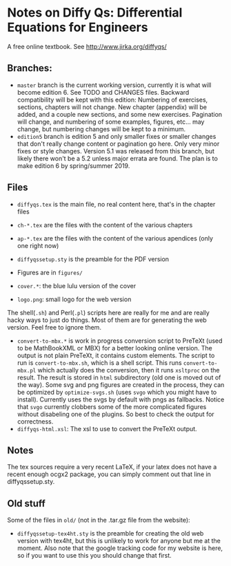 # Notes on Diffy Qs: Differential Equations for Engineers

A free online textbook.  See http://www.jirka.org/diffyqs/

## Branches:

* ``master`` branch is the current working version, currently it is what will become edition 6.  See TODO and CHANGES files.  Backward compatibility will be kept with this edition: Numbering of exercises, sections, chapters will not change.  New chapter (appendix) will be added, and a couple new sections, and some new exercises.  Pagination will change, and numbering of some examples, figures, etc... may change, but numbering changes will be kept to a minimum.
* ``edition5`` branch is edition 5 and only smaller fixes or smaller changes that don't really change content or pagination go here.  Only very minor fixes or style changes.  Version 5.1 was released from this branch, but likely there won't be a 5.2 unless major errata are found.  The plan is to make edition 6 by spring/summer 2019.

## Files

* ``diffyqs.tex`` is the main file, no real content here, that's in the chapter files
* ``ch-*.tex`` are the files with the content of the various chapters
* ``ap-*.tex`` are the files with the content of the various apendices (only one right now)
* ``diffyqssetup.sty`` is the preamble for the PDF version

* Figures are in ``figures/``

* ``cover.*``: the blue lulu version of the cover
* ``logo.png``: small logo for the web version

The shell(``.sh``) and Perl(``.pl``) scripts here are really for me and are really hacky ways to just do things.  Most of them are for generating the web version.  Feel free to ignore them.

* ``convert-to-mbx.*`` is work in progress conversion script to PreTeXt (used to be MathBookXML or MBX) for a better looking online version.  The output is not plain PreTeXt, it contains custom elements.  The script to run is ``convert-to-mbx.sh``, which is a shell script.  This runs ``convert-to-mbx.pl`` which actually does the conversion, then it runs ``xsltproc`` on the result.  The result is stored in ``html`` subdirectory (old one is moved out of the way).  Some svg and png figures are created in the process, they can be optimized by ``optimize-svgs.sh`` (uses ``svgo`` which you might have to install).  Currently uses the svgs by default with pngs as fallbacks.  Notice that ``svgo`` currently clobbers some of the more complicated figures without disabeling one of the plugins.  So best to check the output for correctness.
* ``diffyqs-html.xsl``: The xsl to use to convert the PreTeXt output.

## Notes

The tex sources require a very recent LaTeX, if your latex does not have a recent enough ocgx2 package, you can simply comment out that line in
diffyqssetup.sty.

## Old stuff

Some of the files in ``old/`` (not in the .tar.gz file from the website):

* ``diffyqssetup-tex4ht.sty`` is the preamble for creating the old web version with tex4ht, but this is unlikely to work for anyone but me at the moment.  Also note that the google tracking code for my website is here, so if you want to use this you should change that first.
